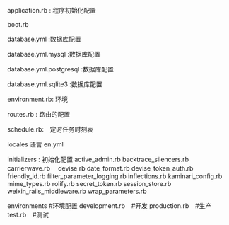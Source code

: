 application.rb : 程序初始化配置

boot.rb

database.yml :数据库配置

database.yml.mysql :数据库配置

database.yml.postgresql :数据库配置

database.yml.sqlite3 :数据库配置

environment.rb: 环境

routes.rb : 路由的配置

schedule.rb:　定时任务时刻表



locales  语言
    en.yml

initializers : 初始化配置
    active_admin.rb
    backtrace_silencers.rb
    carrierwave.rb　
    devise.rb
    date_format.rb
    devise_token_auth.rb
    friendly_id.rb
    filter_parameter_logging.rb
    inflections.rb
    kaminari_config.rb
    mime_types.rb
    rolify.rb
    secret_token.rb
    session_store.rb
    weixin_rails_middleware.rb
    wrap_parameters.rb


environments #环境配置
    development.rb　#开发
    production.rb　#生产
    test.rb　#测试